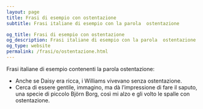 ```yaml
---
layout: page
title: Frasi di esempio con ostentazione 
subtitle: Frasi italiane di esempio con la parola  ostentazione

og_title: Frasi di esempio con ostentazione 
og_description: Frasi italiane di esempio con la parola  ostentazione
og_type: website
permalink: /frasi/o/ostentazione.html
---
```


Frasi italiane di esempio contenenti la parola ostentazione:


- Anche se Daisy era ricca, i Williams vivevano senza ostentazione.
- Cerca di essere gentile, immagino, ma dà l’impressione di fare il saputo, una specie di piccolo Björn Borg, così mi alzo e gli volto le spalle con ostentazione.
